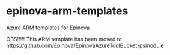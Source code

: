 # epinova-arm-templates
Azure ARM templates for Epinova 

OBS!!!!! This ARM template has been moved to https://github.com/Epinova/EpinovaAzureToolBucket-psmodule
